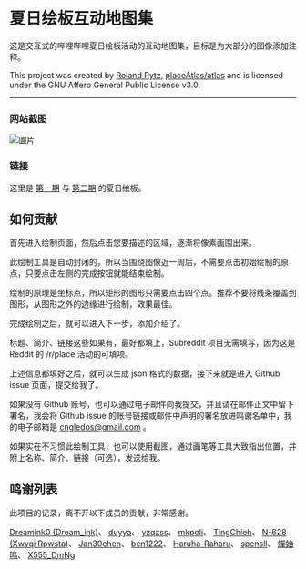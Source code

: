 # 夏日绘板互动地图集

这是交互式的哔哩哔哩夏日绘板活动的互动地图集，目标是为大部分的图像添加注释。

This project was created by [Roland Rytz](https://github.com/RolandR/place-atlas), [placeAtlas/atlas](https://github.com/placeAtlas/atlas) and is licensed under the GNU Affero General Public License v3.0.

---

### 网站截图

![圖片](https://user-images.githubusercontent.com/23720620/164264259-b2e4773c-e7aa-4cf5-9eb3-ad7842c8ce48.png)

### 链接

这里是 [第一期](https://bilipda.gledos.science/1st/) 与 [第二期](https://bilipda.gledos.science/2nd/) 的夏日绘板。

## 如何贡献

首先进入绘制页面，然后点击您要描述的区域，逐渐将像素画围出来。

此绘制工具是自动封闭的，所以当围绕图像近一周后，不需要点击初始绘制的原点，只要点击左侧的完成按钮就能结束绘制。

绘制的原理是坐标点，所以矩形的图形只需要点击四个点。推荐不要将线条覆盖到图形，从图形之外的边缘进行绘制，效果最佳。

完成绘制之后，就可以进入下一步，添加介绍了。

标题、简介、链接这些如果有，最好都填上，Subreddit 项目无需填写，因为这是 Reddit 的 /r/place 活动的可填项。

上述信息都填好之后，就可以生成 json 格式的数据，接下来就是进入 Github issue 页面，提交给我了。

如果没有 Github 账号，也可以通过电子邮件向我提交，并且请在邮件正文中留下署名，我会将 Github issue 的账号链接或邮件中声明的署名放进鸣谢名单中，我的电子邮箱是 cngledos@gmail.com 。

如果实在不习惯此绘制工具，也可以使用截图，通过画笔等工具大致指出位置，并附上名称、简介、链接（可选），发送给我。

## 鸣谢列表

此项目的记录，离不开以下成员的贡献，非常感谢。

[Dreamink0 (Dream_ink)](https://github.com/Dreamink0)、
[duyya](https://github.com/duyya)、
[yzqzss](https://github.com/yzqzss)、
[mkpoli](https://github.com/mkpoli)、
[TingChieh](https://github.com/TingChieh)、
[N-628 (Xwyqi Rpwsta)](https://github.com/N-628)、
[Jan30chen](https://github.com/Jan30chen)、
[ben1222](https://github.com/ben1222)、
[Haruha-Raharu](https://github.com/Haruha-Raharu)、
[spensll](https://github.com/spensll)、
[蟬始鸣](https://space.bilibili.com/19936124 "邮箱署名")、
[X555_DmNg](https://space.bilibili.com/2637931 "邮箱署名")
